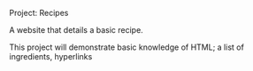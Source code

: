 Project: Recipes

A website that details a basic recipe.

This project will demonstrate basic knowledge of HTML; a list of ingredients, hyperlinks